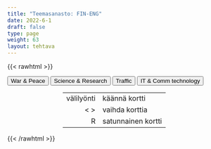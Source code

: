 ```yaml
---
title: "Teemasanasto: FIN-ENG"
date: 2022-6-1
draft: false
type: page
weight: 63
layout: tehtava
---
```

{{< rawhtml >}}
<link rel="stylesheet" type="text/css" href="/css/flashcard1.css"/>
<html>
 <body>
  <div id="cardArea"></div>
  <div id=valikko>
<button id="teema1">War & Peace</button>  <button id="teema2">Science & Research</button>   <button id="teema3">Traffic</button>   <button id="teema4">IT & Comm technology</button>
</div>
  <div id="lukumaara"></div>
  <div id="buttonArea" class="grid grid-cols-3"></div>

<div id="nappaimet" class="hidden lg:block" style="text-align:center; margin:0 auto; width:50%;"> 
<table>
  <tr>
    <td style="text-align:end;">välilyönti</td>
    <td>käännä kortti</td>
  </tr>
  <tr>
    <td style="text-align:end;">< ></td>
    <td>vaihda korttia</td>
  </tr>
  <tr>
    <td style="text-align:end;">R</td>
    <td>satunnainen kortti</td>
</table>

</div>

 </body>
</html>

<script> 
$(document).ready(function() {

  var currentQuestion = 0;
  var qbank = 
  [
	["liittolainen", "ally"], 
	["väijytys; väijyä", "ambush"], 
	["ammukset, ampumatarvikkeet", "ammunition"], 
	["aseellinen konflikti", "armed conflict"], 
	["asevarasto, asevarikko", "armoury"], 
	["tykistö", "artillery"], 
	["kasarmi, parakki", "barracks"], 
	["olla sodassa", "be at war"], 
	["voittaa vihollinen", "beat/defeat the enemy"], 
	["raja", "border"], 
	["tappiot, mieshukka", "casualties"], 
	["sisällissota", "civil war"], 
	["taistelu", "combat"], 
	["valloittaa, voittaa", "conquer"], 
	["varusmies, asevelvollinen", "conscript"], 
	["ulkonaliikkumiskielto", "curfew"], 
	["julistaa sota", "declare war (on a country)"], 
	["tappio", "defeat"], 
	["puolustaa", "defend"], 
	["aseistariisunta", "disarmament"], 
	["suorittaa varusmiespalvelus", "do one’s military service"], 
	["suorittaa siviilipalvelus", "do one’s non-military service"], 
	["etninen puhdistus", "ethnic cleansing"], 
	["omien tulitus", "friendly fire"], 
	["varuskunta", "garrison"], 
	["kansanmurha", "genocide"], 
	["sissisota", "guerilla war"], 
	["jalkaväki", "infantry"], 
	["tunkeutua, hyökätä", "invade"], 
	["laivasto, laivue", "fleet"], 
	["sotilastukikohta", "military base"], 
	["ohjus", "missile"], 
	["liikekannallepano", "mobilisation"], 
	["miehitys", "occupation"], 
	["laskuvarjojääkärit", "paratroopers"], 
	["sotavanki", "prisoner of war (POW)"], 
	["kapina", "rebellion"], 
	["rykmentti", "regiment"], 
	["vetäytyä", "retreat"], 
	["pakote, sanktio", "sanction"], 
	["antautua", "surrender"], 
	["juoksuhauta, taisteluhauta", "trench"], 
	["joukot", "troops"], 
	["kaupunkisota", "urban warfare"], 
	["vastarintaliike", "resistance movement"], 
	["piiritys; piirittää", "siege"], 
	["kärsiä raskaita tappioita", "suffer heavy losses"], 
	["sotia", "wage war on"], 
	["sodankäynti", "warfare"], 
	["sodanlietsoja", "warmonger"], 
	["aseistus", "weaponry"], 
	["vetäytyä", "withdraw"], 
	["tulitauko", "ceasefire"], 
	["sovitella, toimia välittäjänä", "mediate"], 
	["neuvotella", "negotiate"], 
	["rauhanturvajoukot", "peace-keeping forces"], 
	["rauhanneuvottelut", "peace negotiations"], 
	["rauhansopimus", "peace treaty"], 
	["aselepo", "truce"], 
	["ilmavoimat", "the Air Force"], 
	["maavoimat", "the Army"], 
	["rannikkovartiosto", "the Coast Guard"], 
	["laivasto", "the Navy"], 
	["merijalkaväki", "the Marine Corps"], 
    ["analyysi, analyysit", "analysis, analyses"], 
	["keskiarvo", "average"], 
	["solu", "cell"], 
	["taulukko", "chart, table"], 
	["luokittelu", "classification"], 
	["käsite", "concept"], 
	["johtopäätös", "conclusion"], 
	["tehdä koe", "conduct an experiment"], 
	["tiedot", "data"], 
	["tietokanta", "database"], 
	["löytää, keksiä", "discover"], 
	["löytö, keksintö", "discovery"], 
	["insinööri", "engineer"], 
	["todisteet", "evidence"], 
	["koe", "experiment"], 
	["geenimanipulaatio", "genetic engineering, gene editing"], 
	["olettamus, olettamukset", "hypothesis, hypotheses"], 
	["keksiä", "invent"], 
	["keksintö", "invention"], 
	["mitata", "measure"], 
	["havainnoida", "observe"], 
	["tutkija", "researcher"], 
	["asteikko", "scale"], 
	["tieteellinen", "scientific"], 
	["tieteilijä", "scientist"], 
	["tilasto", "statistics"], 
	["kyselytutkimus", "survey"], 
	["muuttuja", "variable"], 
	["kiihdyttää", "accelerate"], 
	["kiihtyvyys", "acceleration"], 
	["sähkövaraus", "charge"], 
	["virtapiiri", "circuit"], 
	["tiheys", "density"], 
	["liueta, sulaa, hajota", "dissolve"], 
	["sähkövirta", "electric current"], 
	["kaava, kaavat", "formula, formulae"], 
	["taajuus", "frequency"], 
	["kitka", "friction"], 
	["painovoima", "gravity"], 
	["(massan) hitaus, jatkavuus", "inertia"], 
	["vipu", "lever"], 
	["suurennus", "magnification"], 
	["massa", "mass"], 
	["aine, materia", "matter"], 
	["ydinfysiikka", "nuclear physics"], 
	["ydin, tuma, ytimet, tumat", "nucleus, nuclei"], 
	["kiertorata, kiertää", "orbit"], 
	["ilmiö, ilmiöt", "phenomenon, phenomena"], 
	["fyysikko", "physicist"], 
	["säteily", "radiation"], 
	["tilavuus", "volume"], 
	["nopeus, vauhti", "velocity, speed"], 
	["aallonpituus", "wavelength"], 
	["happo", "acid"], 
	["atomi", "atom"], 
	["emäs", "base"], 
	["hiilidioksidi", "carbon dioxide"], 
	["kemiallinen reaktio", "chemical reaction"], 
	["kemisti", "chemist"], 
	["yhdiste", "compound"], 
	["alkuaine", "element"], 
	["haihtua", "evaporate"], 
	["kaasu", "gas"], 
	["vety", "hydrogen"], 
	["molekyyli", "molecule"], 
	["neste", "liquid"], 
	["typpi", "nitrogen"], 
	["hapettuminen", "oxidation"], 
	["happi", "oxygen"], 
	["jaksollisen järjestelmän taulukko", "periodic table"], 
	["ominaisuus", "property"], 
	["pelkistyminen", "reduction"], 
	["kylläinen", "saturated"], 
	["kiinteä", "solid"], 
	["liuos", "solution"], 
	["aine", "substance"],
    ["tavarajuna", "freight train"], 
	["luotijuna", "high-speed rail"], 
	["rekka", "lorry (BrE), truck (AmE)"], 
	["taajamajuna", "regional / commuter / local train"], 
	["raitiovaunu", "tram"], 
	["metro", "underground (BrE), subway (AmE)"], 
	["ajoneuvo", "vehicle"], 
	["moottoripyöräilijä, polkupyöräilijä", "biker"], 
	["apukuski", "co-driver"], 
	["työmatkalainen", "commuter"], 
	["pyöräilijä", "cyclist"], 
	["moottoriajoneuvolla kulkeva", "motorist"], 
	["matkustaja", "passenger"], 
	["jalankulkija", "pedestrian"], 
	["pysäköinninvalvoja", "traffic warden"], 
	["kiihdyttää", "accelerate"], 
	["katsastus", "annual inspection, vehicle safety inspection, MOT (Ministry of Safety test)"], 
	["autovero", "annual vehicle tax"], 
	["ilmailu", "aviation"], 
	["puhalluskoe", "breathalyzer test"], 
	["taajama", "built-up area"], 
	["ohitustie", "bypass"], 
	["parkkipaikka", "car park (BrE), parking lot (AmE)"], 
	["kimppakyyti", "carpool"], 
	["kolari", "collision, crash"], 
	["kadun reunakivi", "curb"], 
	["pyörätie", "cycling lane"], 
	["kiertotie", "detour, diversion"], 
	["ajokortti", "driving licence (BrE), driver’s license (AmE)"], 
	["autokoulu", "driving school"], 
	["ohituskaista", "fast lane"], 
	["sakko", "fine, ticket"], 
	["rahti", "freight, cargo"], 
	["huoltoasema", "gas station (AmE), service station (BrE)"], 
	["nokkakolari", "head-on collision"], 
	["valtatie, päätie", "highway"], 
	["vakuutus", "insurance"], 
	["eritasoliittymä", "interchange"], 
	["risteys", "intersection, junction, crossroads"], 
	["kaista", "lane"], 
	["levähdyspaikka", "lay-by (BrE), rest stop (AmE)"], 
	["moottoritie", "motorway (BrE), freeway (AmE), interstate (AmE)"], 
	["yksisuuntainen liikenne", "one-way traffic"], 
	["ohittaa", "overtake (BrE), pass (AmE)"], 
	["taskupysäköinti", "parallel parking"], 
	["pysäköidä", "park"], 
	["pysäköintimittari, pysäköintisovellus", "parking meter, parking app"], 
	["pysäköintiruutu", "parking space"], 
	["jalkakäytävä", "pavement (BrE), sidewalk (AmE)"], 
	["katukiveys, päällyste", "paving"], 
	["suojatie", "pedestrian crossing (BrE), zebra crossing (BrE), crosswalk (AmE)"], 
	["ketjukolari", "pile-up"], 
	["julkinen liikenne", "public transport"], 
	["raide", "rail, track"], 
	["ramppi", "ramp, exit"], 
	["hidastaa, vähentää nopeutta", "reduce speed"], 
	["tankata", "refuel, fill the tank"], 
	["etuajo-oikeus", "right-of-way"], 
	["kehätie", "ring road"], 
	["rattiraivo", "road rage"], 
	["liikenneturvallisuus", "road safety"], 
	["tietyö", "roadworks"], 
	["kiertoliittymä, liikenneympyrä", "roundabout (BrE), traffic circle (AmE)"], 
	["reitti", "route"], 
	["ruuhka-aika", "rush hour"], 
	["apukuskin paikka", "shotgun"], 
	["piennar", "(hard) shoulder"], 
	["nopeudenvalvontakamera", "speed camera"], 
	["nopeusrajoitus", "speed limit"], 
	["tutka", "speed trap, radar"], 
	["ylinopeus", "speeding"], 
	["alikulkutunneli", "subway (BrE), underpass (AmE)"], 
	["puskurissa roikkuminen", "tailgating"], 
	["maksu", "toll, charge"], 
	["keskikoroke", "traffic island"], 
	["ruuhka", "traffic jam, congestion"], 
	["liikennesääntö", "traffic regulation, rule of the road"], 
	["liikennerikkomus", "traffic violation"],
	["sovellus", "application"], 
	["liite(tiedosto)", "attachment"], 
	["askelpalautin", "backspace"], 
	["lihavointi", "bold, boldface"], 
	["kirjanmerkki", "bookmark"], 
	["selain", "browser"], 
	["kursori", "cursor"], 
	["työpöytä", "desktop"], 
	["hakemisto", "directory"], 
	["verkkotunnus", "domain"], 
	["emoji, hymiö", "emoji"], 
	["tiedosto", "file"], 
	["palomuuri", "firewall"], 
	["kansio", "folder"], 
	["fontti, kirjasin", "font"], 
	["aihetunniste, risuaita", "hashtag"], 
	["otsikko", "header"], 
	["linkki", "hyperlink"], 
	["kuvake", "icon"], 
	["kursivointi", "italics"], 
	["hakukone", "search engine"], 
	["ohjelma, ohjelmisto", "software"], 
	["välilyöntinäppäin", "spacebar"], 
	["käynnistää uudelleen", "boot, reboot"], 
	["ladata (virtaa)", "charge"], 
	["kopioida ja liittää", "copy and paste"], 
	["leikata ja liittää", "cut and paste"], 
	["kaatua, lakata toimimasta", "crash"], 
	["poistaa", "delete"], 
	["ladata (itselleen esim. internetistä)", "download"], 
	["raahata ja pudottaa", "drag and drop"], 
	["asentaa", "install"], 
	["kirjautua sisään, kirjautua ulos", "log in, log out"], 
	["päivittää (sivu)", "refresh"], 
	["päivittää (ohjelmisto/ sovellus)", "update"], 
	["ladata (omalta laitteelta esim. internetiin)", "upload"], 
	["laturi", "charger"], 
	["näyttö(laite)", "display, monitor"], 
	["telakka", "docking station"], 
	["muistitikku", "flash drive"], 
	["laitteisto", "hardware"], 
	["kuulokemikrofoni", "headset"], 
	["näppäimistö", "keyboard"], 
	["kannettava tietokone", "laptop"], 
	["näyttö, ruutu", "screen"], 
	["algoritmi", "algorithm"], 
	["tekoäly", "artificial intelligence, AI"], 
	["todennus", "authentication"], 
	["kaista, siirtonopeus", "bandwidth"], 
	["bitti", "bit"], 
	["laajakaista", "broadband"], 
	["tavu", "byte"], 
	["eväste", "cookie"], 
	["tietoturva", "cyber safety, cyber security"], 
	["salaus", "encryption"], 
	["haittaohjelma", "malware"], 
	["moderaattori", "moderator"], 
	["verkko", "network"], 
	["verkossa", "online"], 
	["tietojenkalastelu", "phishing"], 
	["ohjelmointi", "programming"], 
	["roskaposti", "spam"], 
	["taulukkolaskenta", "spreadsheet"], 
	["vakoiluohjelma", "spyware"], 
	["langaton verkko", "Wi-Fi"], 
	["tekstinkäsittely", "word processing"], 
    ];

  beginActivity();
  edellinen();
  random();
  seuraava();
  kortinVaihto();

  	$("#teema1").on("mousedown", function(){
	currentQuestion = 0;
    beginActivity();
    })
    $("#teema2").on("mousedown", function(){
    currentQuestion = 64;
    beginActivity();
    })
    $("#teema3").on("mousedown", function(){
    currentQuestion = 140;
    beginActivity();
    })
    $("#teema4").on("mousedown", function(){
    currentQuestion = 218;
    beginActivity();
    })

  window.addEventListener('keydown', (e) => {
    if (e.keyCode === 32 && e.target === document.body) {
      e.preventDefault();
    }
  });

  document.body.onkeydown = function(event) {
    event = event || window.event;
    var keycode = event.charCode || event.keyCode;
    if (keycode === 37 && currentQuestion > 0) {
      currentQuestion--;
      beginActivity();
    }

    if (keycode === 82) {
      var randomNumber = Math.floor(Math.random() * qbank.length);
      currentQuestion = randomNumber;
      beginActivity();
    }

    if (keycode === 39 && currentQuestion < qbank.length - 1) {
      currentQuestion++;
      beginActivity();
    }

    if (keycode === 32) {
      var parentDiv = document.getElementById("cardArea");
      var childDiv = document.getElementById("card1");
      if (parentDiv.contains(childDiv)) {
        $("#cardArea").empty()
        $("#cardArea").append('<div id="card2" class="card">' + qbank[currentQuestion][1] + '</div>')
        $("#card2").css("background-color", "#00473c")
      } else {
        $("#cardArea").empty()
        $("#cardArea").append('<div id="card1" class="card">' + qbank[currentQuestion][0] + '</div>')
        $("#card1").css("background-color", "#1F2937")
      }
    }

  }
 	function beginActivity() {
    $("#cardArea").empty();
    $("#cardArea").append('<div id="card1" class="card">' + qbank[currentQuestion][0] + '</div>');
    $("#card1").css("background-color", "#1F2937");
    $("#lukumaara").empty();
    var korttia = document.createElement('div')
    korttia.innerHTML = currentQuestion + 1 + " / " + qbank.length;
    document.getElementById('lukumaara').appendChild(korttia);
  }

  function kortinVaihto() {
    $("#cardArea").on("click", function() {
      var parentDiv = document.getElementById("cardArea");
      var childDiv = document.getElementById("card1");
      if (parentDiv.contains(childDiv)) {
        $("#cardArea").empty()
        $("#cardArea").append('<div id="card2" class="card">' + qbank[currentQuestion][1] + '</div>')
        $("#card2").css("background-color", "#00473c")
      } else {
        $("#cardArea").empty()
        $("#cardArea").append('<div id="card1" class="card">' + qbank[currentQuestion][0] + '</div>')
        $("#card1").css("background-color", "#1F2937")
      }
    })
  }


  function edellinen() {
    $("#buttonArea").append('<div id="prevButton">Edellinen</div>');
    $("#prevButton").on("click", function() {
      if (currentQuestion > 0) {
        currentQuestion--;
        beginActivity();
      }
    })
  }

  function random() {
    $("#buttonArea").append('<div id="random">Random</div>');
    $("#random").on("click", function() {
      var randomNumber = Math.floor(Math.random() * qbank.length);
      currentQuestion = randomNumber;
      beginActivity();
    })
  }

  function seuraava() {
    $("#buttonArea").append('<div id="nextButton">Seuraava</div>');
    $("#nextButton").on("click", function() {
      if (currentQuestion < qbank.length - 1) {
        currentQuestion++;
        beginActivity();
      }
    })
  }
})
</script>

{{< /rawhtml >}}